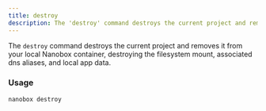 ```yaml
---
title: destroy
description: The 'destroy' command destroys the current project and removes it from your local Nanobox container.
---
```


The `destroy` command destroys the current project and removes it from your local Nanobox container, destroying the filesystem mount, associated dns aliases, and local app data.

### Usage
```bash
nanobox destroy
```
